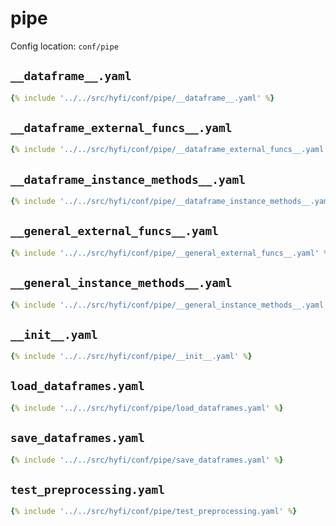 # pipe

Config location: `conf/pipe`

## `__dataframe__.yaml`

```yaml
{% include '../../src/hyfi/conf/pipe/__dataframe__.yaml' %}
```

## `__dataframe_external_funcs__.yaml`

```yaml
{% include '../../src/hyfi/conf/pipe/__dataframe_external_funcs__.yaml' %}
```

## `__dataframe_instance_methods__.yaml`

```yaml
{% include '../../src/hyfi/conf/pipe/__dataframe_instance_methods__.yaml' %}
```

## `__general_external_funcs__.yaml`

```yaml
{% include '../../src/hyfi/conf/pipe/__general_external_funcs__.yaml' %}
```

## `__general_instance_methods__.yaml`

```yaml
{% include '../../src/hyfi/conf/pipe/__general_instance_methods__.yaml' %}
```

## `__init__.yaml`

```yaml
{% include '../../src/hyfi/conf/pipe/__init__.yaml' %}
```

## `load_dataframes.yaml`

```yaml
{% include '../../src/hyfi/conf/pipe/load_dataframes.yaml' %}
```

## `save_dataframes.yaml`

```yaml
{% include '../../src/hyfi/conf/pipe/save_dataframes.yaml' %}
```

## `test_preprocessing.yaml`

```yaml
{% include '../../src/hyfi/conf/pipe/test_preprocessing.yaml' %}
```

